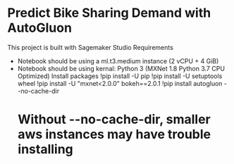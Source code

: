 # Predict Bike Sharing Demand with AutoGluon
This project is built with Sagemaker Studio
Requirements
- Notebook should be using a ml.t3.medium instance (2 vCPU + 4 GiB)
- Notebook should be using kernal: Python 3 (MXNet 1.8 Python 3.7 CPU Optimized)
Install packages
  !pip install -U pip
  !pip install -U setuptools wheel
  !pip install -U "mxnet<2.0.0" bokeh==2.0.1
  !pip install autogluon --no-cache-dir
  # Without --no-cache-dir, smaller aws instances may have trouble installing
